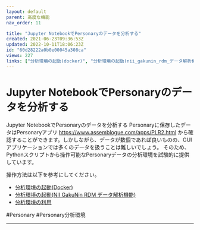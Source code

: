 ```yaml
---
layout: default
parent: 高度な機能
nav_order: 11

title: "Jupyter NotebookでPersonaryのデータを分析する"
created: 2021-06-23T09:36:53Z
updated: 2022-10-11T18:06:23Z
id: "60d28222a0b0e00045a308ca"
views: 227
links: ["分析環境の起動(docker)", "分析環境の起動(nii_gakunin_rdm_データ解析機能)", "分析環境の利用", "personary", "personary分析環境"]
---
```


# Jupyter NotebookでPersonaryのデータを分析する

Jupyter NotebookでPersonaryのデータを分析する
Personaryに保存したデータはPersonaryアプリ <https://www.assemblogue.com/apps/PLR2.html> から確認することができます。しかしながら、データが数個であれば良いものの、GUIアプリケーションでは多くのデータを扱うことは難しいでしょう。
そのため、Pythonスクリプトから操作可能なPersonaryデータの分析環境を試験的に提供しています。

操作方法は以下を参考にしてください。
- [分析環境の起動(Docker)](分析環境の起動(Docker)/)
- [分析環境の起動(NII GakuNin RDM データ解析機能)](分析環境の起動(NII_GakuNin_RDM_データ解析機能)/)
- [分析環境の利用](分析環境の利用/)

#Personary #Personary分析環境


---
